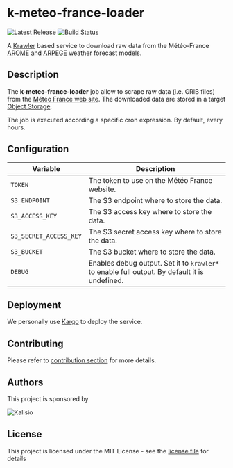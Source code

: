 # k-meteo-france-loader

[![Latest Release](https://img.shields.io/github/v/tag/kalisio/k-meteo-france-loader?sort=semver&label=latest)](https://github.com/kalisio/k-meteo-france-loader/releases)
[![Build Status](https://app.travis-ci.com/kalisio/k-meteo-france-loader.png?branch=master)](https://app.travis-ci.com/kalisio/k-meteo-france-loader)

A [Krawler](https://kalisio.github.io/krawler/) based service to download raw data from the Météo-France [AROME](https://donneespubliques.meteofrance.fr/?fond=produit&id_produit=131&id_rubrique=51) and [ARPEGE](https://donneespubliques.meteofrance.fr/?fond=produit&id_produit=130&id_rubrique=51) weather forecast models.

## Description

The **k-meteo-france-loader** job allow to scrape raw data (i.e. GRIB files) from the [Météo France web site](https://donneespubliques.meteofrance.fr/). The downloaded data are stored in a target [Object Storage](https://www.mongodb.com/). 

The job is executed according a specific cron expression. By default, every hours.

## Configuration

| Variable | Description |
|--- | --- |
| `TOKEN` | The token to use on the Météo France website. | - |
| `S3_ENDPOINT` | The S3 endpoint where to store the data. | - |
| `S3_ACCESS_KEY` | The S3 access key where to store the data. | - |
| `S3_SECRET_ACCESS_KEY` | The S3 secret access key where to store the data. | - |
| `S3_BUCKET` | The S3 bucket where to store the data. | - |
| `DEBUG` | Enables debug output. Set it to `krawler*` to enable full output. By default it is undefined. |

## Deployment

We personally use [Kargo](https://kalisio.github.io/kargo/) to deploy the service.

## Contributing

Please refer to [contribution section](./CONTRIBUTING.md) for more details.

## Authors

This project is sponsored by 

![Kalisio](https://s3.eu-central-1.amazonaws.com/kalisioscope/kalisio/kalisio-logo-black-256x84.png)

## License

This project is licensed under the MIT License - see the [license file](./LICENSE) for details
